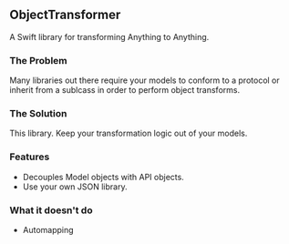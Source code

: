 ## ObjectTransformer
A Swift library for transforming Anything to Anything.

### The Problem

Many libraries out there require your models to conform to a protocol or inherit from a sublcass in order to perform object transforms.


### The Solution

This library. Keep your transformation logic out of your models.

### Features

- Decouples Model objects with API objects.
- Use your own JSON library.

### What it doesn't do

- Automapping
